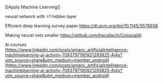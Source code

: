 [[Apply Machine Learning]]

neural network with >1 hidden layer

Efficient deep learning survey paper
https://dl.acm.org/doi/10.1145/3578938

Making neural nets smaller
https://github.com/hpcaitech/ColossalAI

Ai courses  
[https://www.linkedin.com/posts/amanc_artificialintelligence-machinelearning-ai-activity-7093797190921293825-Aj4x?utm_source=share&utm_medium=member_android](https://www.linkedin.com/posts/amanc_artificialintelligence-machinelearning-ai-activity-7093797190921293825-Aj4x?utm_source=share&utm_medium=member_android)
